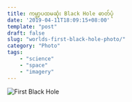 ```yaml
---
title: ကမ္ဘာ့ပထမဆုံး Black Hole ဓာတ်ပုံ
date: '2019-04-11T18:09:15+08:00'
template: "post"  
draft: false  
slug: "worlds-first-black-hole-photo/"  
category: "Photo"
tags:
    - "science"
    - "space"
    - "imagery"
---
```

![First Black Hole](https://res.cloudinary.com/thantzinoo/image/upload/c_scale,f_auto,w_800/v1554977265/20190410-78m-800x466_ahkjcb.png)
